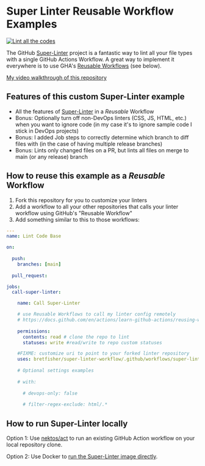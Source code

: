 # Super Linter Reusable Workflow Examples

[![Lint all the codes](https://github.com/BretFisher/super-linter-workflow/actions/workflows/super-linter.yaml/badge.svg)](https://github.com/BretFisher/super-linter-workflow/actions/workflows/super-linter.yaml)

The GitHub [Super-Linter](https://github.com/marketplace/actions/super-linter) project is a fantastic way to lint all your file types with a single GitHub Actions Workflow. A great way to implement it everywhere is to use GHA's [Reusable Workflows](https://docs.github.com/en/actions/learn-github-actions/reusing-workflows) (see below).

[My video walkthrough of this repository](https://youtu.be/aXZgQM8DqXg)

## Features of this custom Super-Linter example

- All the features of [Super-Linter](https://github.com/marketplace/actions/super-linter) in a *Reusable* Workflow
- Bonus: Optionally turn off non-DevOps linters (CSS, JS, HTML, etc.) when you want to ignore code (in my case it's to ignore sample code I stick in DevOps projects)
- Bonus: I added Job steps to correctly determine which branch to diff files with (in the case of having multiple release branches)
- Bonus: Lints only changed files on a PR, but lints all files on merge to main (or any release) branch

## How to reuse this example as a *Reusable* Workflow

1. Fork this repository for you to customize your linters
2. Add a workflow to all your other repositories that calls your linter workflow using GitHub's "Reusable Workflow"
3. Add something similar to this to those workflows:

```yaml
---
name: Lint Code Base

on:
  
  push:
    branches: [main]
  
  pull_request:

jobs:
  call-super-linter:

    name: Call Super-Linter

    # use Reusable Workflows to call my linter config remotely
    # https://docs.github.com/en/actions/learn-github-actions/reusing-workflows
    
    permissions:
      contents: read # clone the repo to lint
      statuses: write #read/write to repo custom statuses

    #FIXME: customize uri to point to your forked linter repository
    uses: bretfisher/super-linter-workflow/.github/workflows/super-linter.yaml@main
    
    # Optional settings examples
    
    # with:
    
      # devops-only: false
      
      # filter-regex-exclude: html/.*
```

## How to run Super-Linter locally

Option 1: Use [nektos/act](https://github.com/nektos/act) to run an existing GitHub Action workflow on your local repository clone.

Option 2: Use Docker to [run the Super-Linter image directly](https://github.com/github/super-linter/blob/main/docs/run-linter-locally.md).
